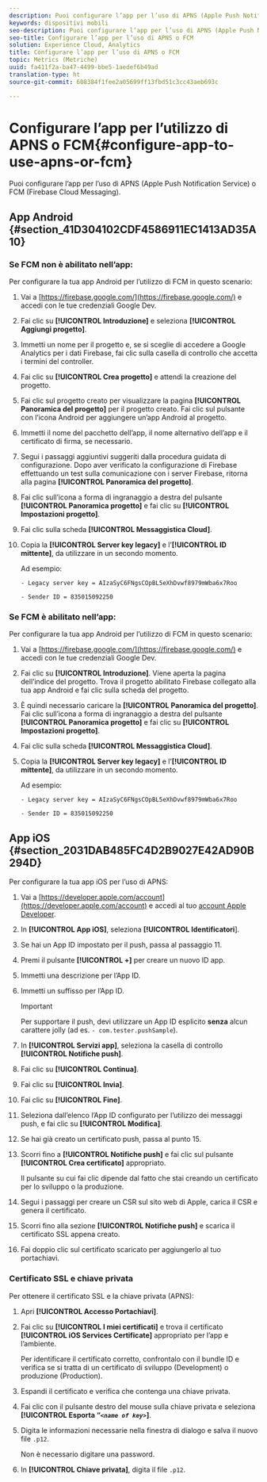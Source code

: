 ```yaml
---
description: Puoi configurare l’app per l’uso di APNS (Apple Push Notification Service) o FCM (Firebase Cloud Messaging).
keywords: dispositivi mobili
seo-description: Puoi configurare l’app per l’uso di APNS (Apple Push Notification Service) o FCM (Firebase Cloud Messaging).
seo-title: Configurare l’app per l’uso di APNS o FCM
solution: Experience Cloud, Analytics
title: Configurare l’app per l’uso di APNS o FCM
topic: Metrics (Metriche)
uuid: fa411f2a-ba47-4499-bbe5-1aedef6b49ad
translation-type: ht
source-git-commit: 608384f1fee2a05699ff13fbd51c3cc43aeb693c

---
```



# Configurare l’app per l’utilizzo di APNS o FCM{#configure-app-to-use-apns-or-fcm}

Puoi configurare l’app per l’uso di APNS (Apple Push Notification Service) o FCM (Firebase Cloud Messaging).

## App Android {#section_41D304102CDF4586911EC1413AD35A10}

### Se FCM non è abilitato nell’app:

Per configurare la tua app Android per l’utilizzo di FCM in questo scenario:

1. Vai a [https://firebase.google.com/](https://firebase.google.com/) e accedi con le tue credenziali Google Dev.

1. Fai clic su **[!UICONTROL Introduzione]** e seleziona **[!UICONTROL Aggiungi progetto]**.

1. Immetti un nome per il progetto e, se si sceglie di accedere a Google Analytics per i dati Firebase, fai clic sulla casella di controllo che accetta i termini del controller.

1. Fai clic su **[!UICONTROL Crea progetto]** e attendi la creazione del progetto.

1. Fai clic sul progetto creato per visualizzare la pagina **[!UICONTROL Panoramica del progetto]** per il progetto creato. Fai clic sul pulsante con l’icona Android per aggiungere un’app Android al progetto.

1. Immetti il nome del pacchetto dell’app, il nome alternativo dell’app e il certificato di firma, se necessario.

1. Segui i passaggi aggiuntivi suggeriti dalla procedura guidata di configurazione. Dopo aver verificato la configurazione di Firebase effettuando un test sulla comunicazione con i server Firebase, ritorna alla pagina **[!UICONTROL Panoramica del progetto]**.

1. Fai clic sull’icona a forma di ingranaggio a destra del pulsante **[!UICONTROL Panoramica progetto]** e fai clic su **[!UICONTROL Impostazioni progetto]**.

1. Fai clic sulla scheda **[!UICONTROL Messaggistica Cloud]**.

1. Copia la **[!UICONTROL Server key legacy]** e l’**[!UICONTROL ID mittente]**, da utilizzare in un secondo momento.

   Ad esempio:

   ```
   - Legacy server key = AIzaSyC6FNgsCOpBL5eXhDvwf8979mWba6x7Roo
   ```

   ```
   - Sender ID = 835015092250
   ```

### Se FCM è abilitato nell’app:

Per configurare la tua app Android per l’utilizzo di FCM in questo scenario:

1. Vai a [https://firebase.google.com/](https://firebase.google.com/) e accedi con le tue credenziali Google Dev.

1. Fai clic su **[!UICONTROL Introduzione]**. Viene aperta la pagina dell’indice del progetto. Trova il progetto abilitato Firebase collegato alla tua app Android e fai clic sulla scheda del progetto.

1. È quindi necessario caricare la **[!UICONTROL Panoramica del progetto]**. Fai clic sull’icona a forma di ingranaggio a destra del pulsante **[!UICONTROL Panoramica progetto]** e fai clic su **[!UICONTROL Impostazioni progetto]**.

1. Fai clic sulla scheda **[!UICONTROL Messaggistica Cloud]**.

1. Copia la **[!UICONTROL Server key legacy]** e l’**[!UICONTROL ID mittente]**, da utilizzare in un secondo momento.

   Ad esempio:

   ```
   - Legacy server key = AIzaSyC6FNgsCOpBL5eXhDvwf8979mWba6x7Roo
   ```

   ```
   - Sender ID = 835015092250
   ```



## App iOS {#section_2031DAB485FC4D2B9027E42AD90B294D}

Per configurare la tua app iOS per l’uso di APNS:

1. Vai a [https://developer.apple.com/account](https://developer.apple.com/account) e accedi al tuo [account Apple Developer](https://developer.apple.com/account).
1. In **[!UICONTROL App iOS]**, seleziona **[!UICONTROL Identificatori**].
1. Se hai un App ID impostato per il push, passa al passaggio 11.
1. Premi il pulsante **[!UICONTROL +]** per creare un nuovo ID app.
1. Immetti una descrizione per l’App ID.
1. Immetti un suffisso per l’App ID.

   >[!IMPORTANT]
   >
   >Per supportare il push, devi utilizzare un App ID esplicito **senza** alcun carattere jolly (ad es. `- com.tester.pushSample`).

1. In **[!UICONTROL Servizi app]**, seleziona la casella di controllo **[!UICONTROL Notifiche push]**.
1. Fai clic su **[!UICONTROL Continua]**.
1. Fai clic su **[!UICONTROL Invia]**.
1. Fai clic su **[!UICONTROL Fine]**.
1. Seleziona dall’elenco l’App ID configurato per l’utilizzo dei messaggi push, e fai clic su **[!UICONTROL Modifica]**.
1. Se hai già creato un certificato push, passa al punto 15.
1. Scorri fino a **[!UICONTROL Notifiche push]** e fai clic sul pulsante **[!UICONTROL Crea certificato]** appropriato.

   Il pulsante su cui fai clic dipende dal fatto che stai creando un certificato per lo sviluppo o la produzione.
1. Segui i passaggi per creare un CSR sul sito web di Apple, carica il CSR e genera il certificato.
1. Scorri fino alla sezione **[!UICONTROL Notifiche push]** e scarica il certificato SSL appena creato.
1. Fai doppio clic sul certificato scaricato per aggiungerlo al tuo portachiavi.

### Certificato SSL e chiave privata

Per ottenere il certificato SSL e la chiave privata (APNS):

1. Apri **[!UICONTROL Accesso Portachiavi]**.
1. Fai clic su **[!UICONTROL I miei certificati]** e trova il certificato **[!UICONTROL iOS Services Certificate]** appropriato per l’app e l’ambiente.

   Per identificare il certificato corretto, confrontalo con il bundle ID e verifica se si tratta di un certificato di sviluppo (Development) o produzione (Production).

1. Espandi il certificato e verifica che contenga una chiave privata.
1. Fai clic con il pulsante destro del mouse sulla chiave privata e seleziona **[!UICONTROL Esporta “*`<name of key>`*]**.
1. Digita le informazioni necessarie nella finestra di dialogo e salva il nuovo file `.p12`.

   Non è necessario digitare una password.

1. In **[!UICONTROL Chiave privata]**, digita il file `.p12`.

